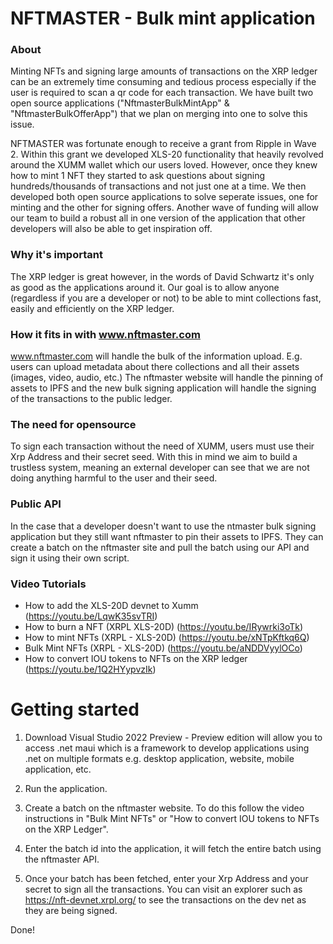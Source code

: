# NFTMASTER - Bulk mint application

### About
Minting NFTs and signing large amounts of transactions on the XRP ledger can be an extremely time consuming and tedious process especially if the user is required to scan a qr code for each transaction. We have built two open source applications ("NftmasterBulkMintApp" & "NftmasterBulkOfferApp") that we plan on merging into one to solve this issue.  

NFTMASTER was fortunate enough to receive a grant from Ripple in Wave 2. Within this grant we developed XLS-20 functionality that heavily revolved around the XUMM wallet which our users loved. However, once they knew how to mint 1 NFT they started to ask questions about signing hundreds/thousands of transactions and not just one at a time. We then developed both open source applications to solve seperate issues, one for minting and the other for signing offers.  Another wave of funding will allow our team to build a robust all in one version of the application that other developers will also be able to get inspiration off.

### Why it's important 
The XRP ledger is great however, in the words of David Schwartz it's only as good as the applications around it. Our goal is to allow anyone (regardless if you are a developer or not) to be able to mint collections fast, easily and efficiently on the XRP ledger.

### How it fits in with www.nftmaster.com
www.nftmaster.com will handle the bulk of the information upload. E.g. users can upload metadata about there collections and all their assets (images, video, audio, etc.) The nftmaster website will handle the pinning of assets to IPFS and the new bulk signing application will handle the signing of the transactions to the public ledger.

### The need for opensource
To sign each transaction without the need of XUMM, users must use their Xrp Address and their secret seed. With this in mind we aim to build a trustless system, meaning an external developer can see that we are not doing anything harmful to the user and their seed. 

### Public API 
In the case that a developer doesn't want to use the ntmaster bulk signing application but they still want nftmaster to pin their assets to IPFS. They can create a batch on the nftmaster site and pull the batch using our API and sign it using their own script.

### Video Tutorials 
* How to add the XLS-20D devnet to Xumm (https://youtu.be/LqwK35svTRI)
* How to burn a NFT (XRPL XLS-20D) (https://youtu.be/IRywrki3oTk)
* How to mint NFTs (XRPL - XLS-20D) (https://youtu.be/xNTpKftkq6Q)
* Bulk Mint NFTs (XRPL - XLS-20D) (https://youtu.be/aNDDVyylOCo)
* How to convert IOU tokens to NFTs on the XRP ledger (https://youtu.be/1Q2HYypvzIk)

# Getting started
1. Download Visual Studio 2022 Preview - Preview edition will allow you to access .net maui which is a framework to develop applications using .net on multiple formats e.g. desktop application, website, mobile application, etc.

2. Run the application.

3. Create a batch on the nftmaster website. To do this follow the video instructions in "Bulk Mint NFTs" or "How to convert IOU tokens to NFTs on the XRP Ledger".

4. Enter the batch id into the application, it will fetch the entire batch using the nftmaster API.

5. Once your batch has been fetched, enter your Xrp Address and your secret to sign all the transactions. You can visit an explorer such as https://nft-devnet.xrpl.org/ to see the transactions on the dev net as they are being signed.

Done!
